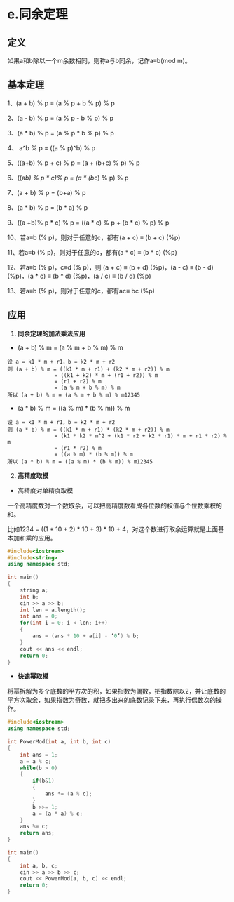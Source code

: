# e.同余定理

## 定义

 如果a和b除以一个m余数相同，则称a与b同余，记作a≡b(mod m)。 

## 基本定理

1、(a + b) % p = (a % p + b % p) % p

2、(a - b) % p = (a % p - b % p) % p

3、(a * b) % p = (a % p * b % p) % p

4、 a^b % p = ((a % p)^b) % p

5、((a+b) % p + c) % p = (a + (b+c) % p) % p

6、((a*b) % p * c)% p = (a * (b*c) % p) % p

7、(a + b) % p = (b+a) % p

8、(a * b) % p = (b * a) % p

9、((a +b)% p * c) % p = ((a * c) % p + (b * c) % p) % p

10、若a≡b (% p)，则对于任意的c，都有(a + c) ≡ (b + c) (%p)

11、若a≡b (% p)，则对于任意的c，都有(a * c) ≡ (b * c) (%p)

12、若a≡b (% p)，c≡d (% p)，则 (a + c) ≡ (b + d) (%p)，(a - c) ≡ (b - d) (%p)，(a * c) ≡ (b * d) (%p)，(a / c) ≡ (b / d) (%p)

13、若a≡b (% p)，则对于任意的c，都有ac≡ bc (%p)

## 应用

1. **同余定理的加法乘法应用**

- (a + b) % m = (a % m + b % m) % m

```
设 a = k1 * m + r1，b = k2 * m + r2
则 (a + b) % m = ((k1 * m + r1) + (k2 * m + r2)) % m
               = ((k1 + k2) * m + (r1 + r2)) % m
               = (r1 + r2) % m
               = (a % m + b % m) % m
所以 (a + b) % m = (a % m + b % m) % m12345
```

- (a * b) % m = ((a % m) * (b % m)) % m

```undefined
设 a = k1 * m + r1，b = k2 * m + r2
则 (a * b) % m = ((k1 * m + r1) * (k2 * m + r2)) % m
               = (k1 * k2 * m^2 + (k1 * r2 + k2 * r1) * m + r1 * r2) % m
               = (r1 * r2) % m
               = ((a % m) * (b % m)) % m
所以 (a * b) % m = ((a % m) * (b % m)) % m12345
```

2. **高精度取模**

- 高精度对单精度取模

一个高精度数对一个数取余，可以把高精度数看成各位数的权值与个位数乘积的和。

比如1234 = ((1 * 10 + 2) * 10 + 3) * 10 + 4，对这个数进行取余运算就是上面基本加和乘的应用。

```C++
#include<iostream>
#include<string>
using namespace std;
 
int main()
{
    string a;
    int b;
    cin >> a >> b;
    int len = a.length();
    int ans = 0;
    for(int i = 0; i < len; i++)
    {
        ans = (ans * 10 + a[i] - ‘0’) % b;
    }
    cout << ans << endl;
    return 0;
}
```



- **快速幂取模**

将幂拆解为多个底数的平方次的积，如果指数为偶数，把指数除以2，并让底数的平方次取余，如果指数为奇数，就把多出来的底数记录下来，再执行偶数次的操作。

```C++
#include<iostream>
using namespace std;
 
int PowerMod(int a, int b, int c)
{
    int ans = 1;
    a = a % c;
    while(b > 0)
    {
        if(b&1)
        {
            ans *= (a % c);
        }
        b >>= 1;
        a = (a * a) % c;
    }
    ans %= c;
    return ans;
}
 
int main()
{
    int a, b, c;
    cin >> a >> b >> c;
    cout << PowerMod(a, b, c) << endl;
    return 0;
}
```